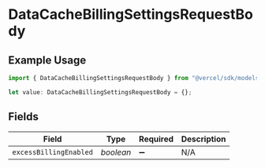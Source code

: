 # DataCacheBillingSettingsRequestBody

## Example Usage

```typescript
import { DataCacheBillingSettingsRequestBody } from "@vercel/sdk/models/operations";

let value: DataCacheBillingSettingsRequestBody = {};
```

## Fields

| Field                  | Type                   | Required               | Description            |
| ---------------------- | ---------------------- | ---------------------- | ---------------------- |
| `excessBillingEnabled` | *boolean*              | :heavy_minus_sign:     | N/A                    |